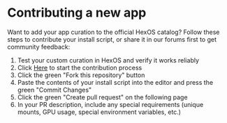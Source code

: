 # Contributing a new app

Want to add your app curation to the official HexOS catalog? Follow these steps to contribute your install script, or share it in our forums first to get community feedback:

1. Test your custom curation in HexOS and verify it works reliably
2. Click [Here](https://github.com/eshtek/hexos-docs/new/main/docs/public/install-scripts) to start the contribution process
3. Click the green "Fork this repository" button
4. Paste the contents of your install script into the editor and press the green "Commit Changes"
5. Click the green "Create pull request" on the following page
6. In your PR description, include any special requirements (unique mounts, GPU usage, special environment variables, etc.)
